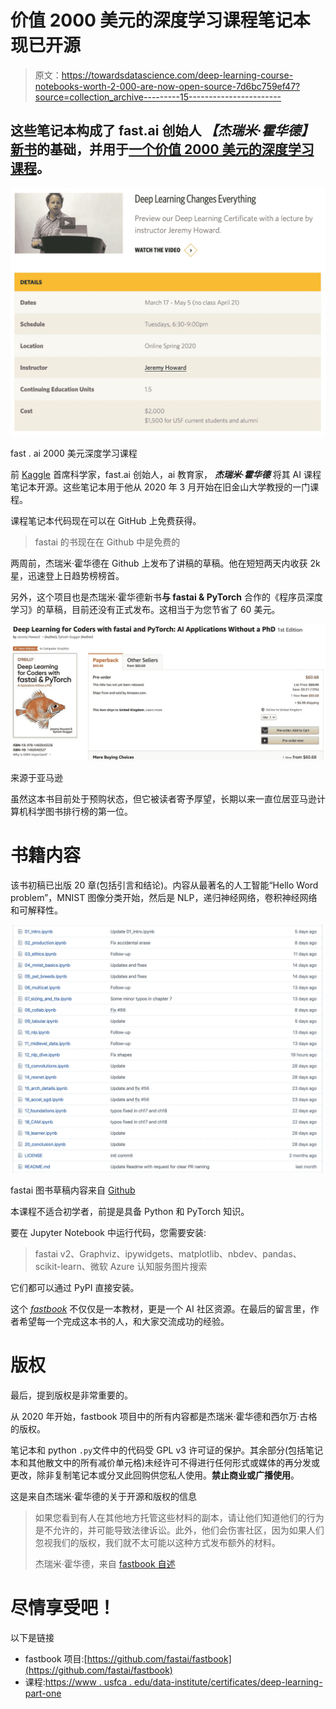 # 价值 2000 美元的深度学习课程笔记本现已开源

> 原文：<https://towardsdatascience.com/deep-learning-course-notebooks-worth-2-000-are-now-open-source-7d6bc759ef47?source=collection_archive---------15----------------------->

## 这些笔记本构成了 fast.ai 创始人 ***【杰瑞米·霍华德】***[新书](https://www.amazon.com/Deep-Learning-Coders-fastai-PyTorch/dp/1492045527)的基础，并用于[一个价值 2000 美元的深度学习课程](https://www.usfca.edu/data-institute/certificates/deep-learning-part-one)。

![](img/67365488a97118c6940b9a2360ec049b.png)

fast . ai 2000 美元深度学习课程

前 [Kaggle](https://www.kaggle.com/) 首席科学家，fast.ai 创始人，ai 教育家， ***杰瑞米·霍华德*** 将其 AI 课程笔记本开源。这些笔记本用于他从 2020 年 3 月开始在旧金山大学教授的一门课程。

课程笔记本代码现在可以在 GitHub 上免费获得。

> fastai 的书现在在 Github 中是免费的

两周前，杰瑞米·霍华德在 Github 上发布了讲稿的草稿。他在短短两天内收获 2k 星，迅速登上日趋势榜榜首。

另外，这个项目也是杰瑞米·霍华德新书**与 fastai & PyTorch** 合作的《程序员深度学习》的草稿，目前还没有正式发布。这相当于为您节省了 60 美元。

![](img/ef2d6605df5b5785c3f0e026b02f3ef1.png)

来源于亚马逊

虽然这本书目前处于预购状态，但它被读者寄予厚望，长期以来一直位居亚马逊计算机科学图书排行榜的第一位。

# 书籍内容

该书初稿已出版 20 章(包括引言和结论)。内容从最著名的人工智能“Hello Word problem”，MNIST 图像分类开始，然后是 NLP，递归神经网络，卷积神经网络和可解释性。

![](img/5931cba7f0e23792ce9fd65ce397cef7.png)

fastai 图书草稿内容来自 [Github](https://github.com/fastai/fastbook)

本课程不适合初学者，前提是具备 Python 和 PyTorch 知识。

要在 Jupyter Notebook 中运行代码，您需要安装:

> fastai v2、Graphviz、ipywidgets、matplotlib、nbdev、pandas、scikit-learn、微软 Azure 认知服务图片搜索

它们都可以通过 PyPI 直接安装。

这个 [*fastbook*](https://github.com/fastai/fastbook) 不仅仅是一本教材，更是一个 AI 社区资源。在最后的留言里，作者希望每一个完成这本书的人，和大家交流成功的经验。

# 版权

最后，提到版权是非常重要的。

从 2020 年开始，fastbook 项目中的所有内容都是杰瑞米·霍华德和西尔万·古格的版权。

笔记本和 python `.py`文件中的代码受 GPL v3 许可证的保护。其余部分(包括笔记本和其他散文中的所有减价单元格)未经许可不得进行任何形式或媒体的再分发或更改，除非复制笔记本或分叉此回购供您私人使用。**禁止商业或广播使用**。

这是来自杰瑞米·霍华德的关于开源和版权的信息

> 如果您看到有人在其他地方托管这些材料的副本，请让他们知道他们的行为是不允许的，并可能导致法律诉讼。此外，他们会伤害社区，因为如果人们忽视我们的版权，我们就不太可能以这种方式发布额外的材料。
> 
> 杰瑞米·霍华德，来自 [fastbook 自述](https://github.com/fastai/fastbook)

# 尽情享受吧！

以下是链接

*   fastbook 项目:[https://github.com/fastai/fastbook](https://github.com/fastai/fastbook)
*   课程:[https://www . usfca . edu/data-institute/certificates/deep-learning-part-one](https://www.usfca.edu/data-institute/certificates/deep-learning-part-one)